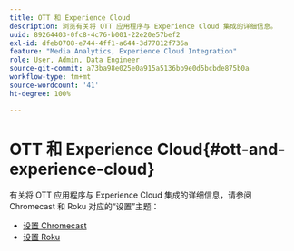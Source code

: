 ```yaml
---
title: OTT 和 Experience Cloud
description: 浏览有关将 OTT 应用程序与 Experience Cloud 集成的详细信息。
uuid: 89264403-0fc8-4c76-b001-22e20e57bef2
exl-id: dfeb0708-e744-4ff1-a644-3d77812f736a
feature: "Media Analytics, Experience Cloud Integration"
role: User, Admin, Data Engineer
source-git-commit: a73ba98e025e0a915a5136bb9e0d5bcbde875b0a
workflow-type: tm+mt
source-wordcount: '41'
ht-degree: 100%

---
```


# OTT 和 Experience Cloud{#ott-and-experience-cloud}

有关将 OTT 应用程序与 Experience Cloud 集成的详细信息，请参阅 Chromecast 和 Roku 对应的“设置”主题：

* [设置 Chromecast](/help/implementation/media-sdk/setup/set-up-chromecast.md)
* [设置 Roku](/help/implementation/media-sdk/setup/set-up-roku.md)
